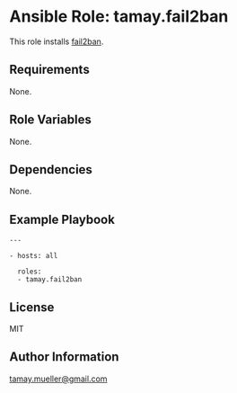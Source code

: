 Ansible Role: tamay.fail2ban
=========

This role installs [fail2ban](https://www.fail2ban.org/wiki/index.php/Main_Page).

Requirements
------------

None.

Role Variables
--------------

None.

Dependencies
------------

None.

Example Playbook
----------------

    ---
    
    - hosts: all
    
      roles:
      - tamay.fail2ban

License
-------

MIT

Author Information
------------------

tamay.mueller@gmail.com
